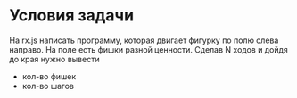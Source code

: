 # Условия задачи

На rx.js написать программу, которая
двигает фигурку по полю слева направо.
На поле есть фишки разной ценности.
Сделав N ходов и дойдя до края нужно вывести
- кол-во фишек
- кол-во шагов
